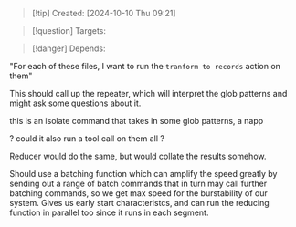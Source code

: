 
>[!tip] Created: [2024-10-10 Thu 09:21]

>[!question] Targets: 

>[!danger] Depends: 

"For each of these files, I want to run the `tranform to records` action on them"

This should call up the repeater, which will interpret the glob patterns and might ask some questions about it.

this is an isolate command that takes in some glob patterns, a napp


? could it also run a tool call on them all ?

Reducer would do the same, but would collate the results somehow.

Should use a batching function which can amplify the speed greatly by sending out a range of batch commands that in turn may call further batching commands, so we get max speed for the burstability of our system.  Gives us early start characteristcs, and can run the reducing function in parallel too since it runs in each segment.
